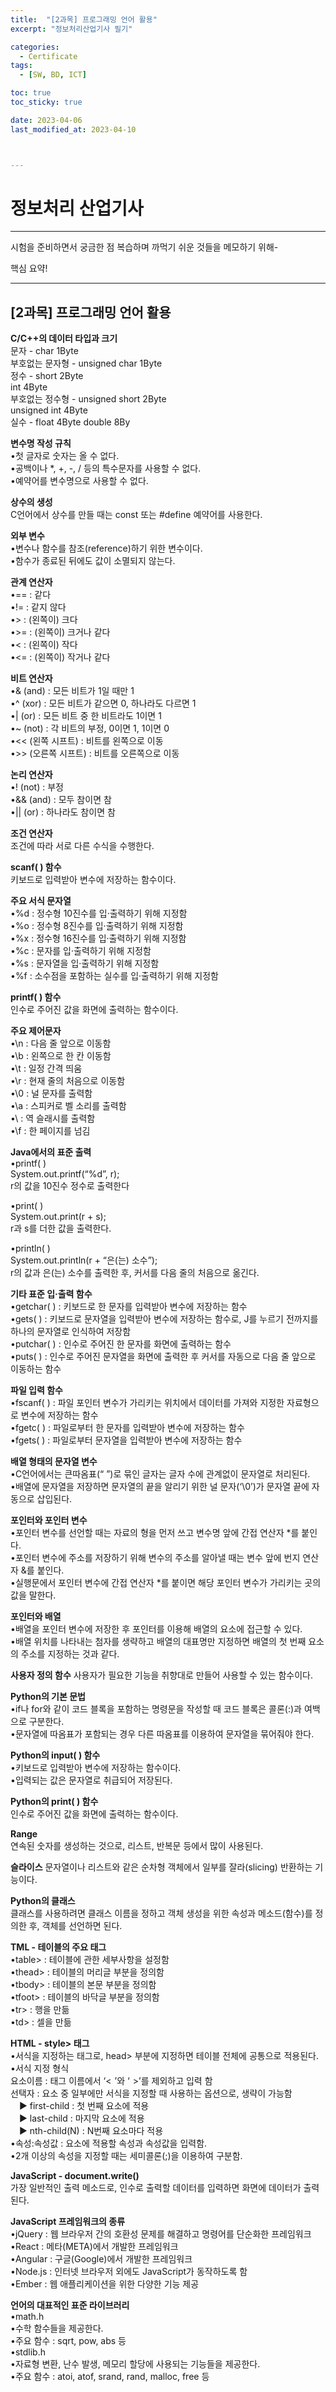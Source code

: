 ```yaml
---
title:  "[2과목] 프로그래밍 언어 활용" 
excerpt: "정보처리산업기사 필기"

categories:
  - Certificate
tags:
  - [SW, BD, ICT]

toc: true
toc_sticky: true

date: 2023-04-06
last_modified_at: 2023-04-10



---
```


# 정보처리 산업기사

---

시험을 준비하면서 궁금한 점 복습하며 까먹기 쉬운 것들을 메모하기 위해-

핵심 요약!

---

## [2과목] 프로그래밍 언어 활용

**C/C++의 데이터 타입과 크기**    
문자 - char 1Byte   
부호없는 문자형 - unsigned char 1Byte   
정수 - short 2Byte    
int 4Byte   
부호없는 정수형 - unsigned short 2Byte    
unsigned int 4Byte    
실수 - float 4Byte double 8By   

**변수명 작성 규칙**    
•첫 글자로 숫자는 올 수 없다.   
•공백이나 *, +, -, / 등의 특수문자를 사용할 수 없다.    
•예약어를 변수명으로 사용할 수 없다.  

**상수의 생성**   
C언어에서 상수를 만들 때는 const 또는 #define 예약어를 사용한다.    

**외부 변수**   
•변수나 함수를 참조(reference)하기 위한 변수이다.   
•함수가 종료된 뒤에도 값이 소멸되지 않는다.   

**관계 연산자**   
•== : 같다    
•!= : 같지 않다   
•> : (왼쪽이) 크다    
•>= : (왼쪽이) 크거나 같다    
•< : (왼쪽이) 작다    
•<= : (왼쪽이) 작거나 같다    

**비트 연산자**   
•& (and) : 모든 비트가 1일 때만 1   
•^ (xor) : 모든 비트가 같으면 0, 하나라도 다르면 1    
•| (or) : 모든 비트 중 한 비트라도 1이면 1    
•~ (not) : 각 비트의 부정, 0이면 1, 1이면 0   
•<< (왼쪽 시프트) : 비트를 왼쪽으로 이동    
•>> (오른쪽 시프트) : 비트를 오른쪽으로 이동    

**논리 연산자**   
•! (not) : 부정   
•&& (and) : 모두 참이면 참    
•|| (or) : 하나라도 참이면 참   

**조건 연산자**   
조건에 따라 서로 다른 수식을 수행한다.    

**scanf( ) 함수**   
키보드로 입력받아 변수에 저장하는 함수이다.   

**주요 서식 문자열**    
•%d : 정수형 10진수를 입·출력하기 위해 지정함   
•%o : 정수형 8진수를 입·출력하기 위해 지정함    
•%x : 정수형 16진수를 입·출력하기 위해 지정함   
•%c : 문자를 입·출력하기 위해 지정함    
•%s : 문자열을 입·출력하기 위해 지정함    
•%f : 소수점을 포함하는 실수를 입·출력하기 위해 지정함    

**printf( ) 함수**    
인수로 주어진 값을 화면에 출력하는 함수이다.    

**주요 제어문자**   
•\n : 다음 줄 앞으로 이동함   
•\b : 왼쪽으로 한 칸 이동함   
•\t : 일정 간격 띄움    
•\r : 현재 줄의 처음으로 이동함   
•\0 : 널 문자를 출력함    
•\a : 스피커로 벨 소리를 출력함   
•\\ : 역 슬래시를 출력함    
•\f : 한 페이지를 넘김    

**Java에서의 표준 출력**    
•printf( )    
System.out.printf(“%d”, r);   
r의 값을 10진수 정수로 출력한다

•print( )   
System.out.print(r + s);    
r과 s를 더한 값을 출력한다.

•println( )   
System.out.println(r + “은(는) 소수”);    
r의 값과 은(는) 소수를 출력한 후, 커서를 다음 줄의 처음으로 옮긴다.   

**기타 표준 입·출력 함수**    
•getchar( ) : 키보드로 한 문자를 입력받아 변수에 저장하는 함수    
•gets( ) : 키보드로 문자열을 입력받아 변수에 저장하는 함수로, J를 누르기 전까지를 하나의 문자열로 인식하여 저장함   
•putchar( ) : 인수로 주어진 한 문자를 화면에 출력하는 함수    
•puts( ) : 인수로 주어진 문자열을 화면에 출력한 후 커서를 자동으로 다음 줄 앞으로 이동하는 함수   

**파일 입력 함수**    
•fscanf( ) : 파일 포인터 변수가 가리키는 위치에서 데이터를 가져와 지정한 자료형으로 변수에 저장하는 함수    
•fgetc( ) : 파일로부터 한 문자를 입력받아 변수에 저장하는 함수    
•fgets( ) : 파일로부터 문자열을 입력받아 변수에 저장하는 함수

**배열 형태의 문자열 변수**   
•C언어에서는 큰따옴표(“ ”)로 묶인 글자는 글자 수에 관계없이 문자열로 처리된다.    
•배열에 문자열을 저장하면 문자열의 끝을 알리기 위한 널 문자(‘\0’)가 문자열 끝에 자동으로 삽입된다.    

**포인터와 포인터 변수**    
•포인터 변수를 선언할 때는 자료의 형을 먼저 쓰고 변수명 앞에 간접 연산자 *를 붙인다.      
•포인터 변수에 주소를 저장하기 위해 변수의 주소를 알아낼 때는 변수 앞에 번지 연산자 &를 붙인다.    
•실행문에서 포인터 변수에 간접 연산자 *를 붙이면 해당 포인터 변수가 가리키는 곳의   값을 말한다.    

**포인터와 배열**   
•배열을 포인터 변수에 저장한 후 포인터를 이용해 배열의 요소에 접근할 수 있다.   
•배열 위치를 나타내는 첨자를 생략하고 배열의 대표명만 지정하면 배열의 첫 번째 요소의 주소를 지정하는 것과 같다.    

**사용자 정의 함수**
사용자가 필요한 기능을 취향대로 만들어 사용할 수 있는 함수이다.   

**Python의 기본 문법**    
•if나 for와 같이 코드 블록을 포함하는 명령문을 작성할 때 코드 블록은 콜론(:)과 여백으로 구분한다.   
•문자열에 따옴표가 포함되는 경우 다른 따옴표를 이용하여 문자열을 묶어줘야 한다.   

**Python의 input( ) 함수**    
•키보드로 입력받아 변수에 저장하는 함수이다.    
•입력되는 값은 문자열로 취급되어 저장된다.    

**Python의 print( ) 함수**    
인수로 주어진 값을 화면에 출력하는 함수이다.    

**Range**   
연속된 숫자를 생성하는 것으로, 리스트, 반복문 등에서 많이 사용된다.   

**슬라이스**
문자열이나 리스트와 같은 순차형 객체에서 일부를 잘라(slicing) 반환하는 기능이다.    

**Python의 클래스**   
클래스를 사용하려면 클래스 이름을 정하고 객체 생성을 위한 속성과 메소드(함수)를 정의한 후, 객체를 선언하면 된다.    

**TML - 테이블의 주요 태그**    
•table> : 테이블에 관한 세부사항을 설정함    
•thead> : 테이블의 머리글 부분을 정의함    
•tbody> : 테이블의 본문 부분을 정의함    
•tfoot> : 테이블의 바닥글 부분을 정의함    
•tr> : 행을 만듦   
•td> : 셀을 만듦   

**HTML - style> 태그**    
•서식을 지정하는 태그로, head> 부분에 지정하면 테이블 전체에 공통으로 적용된다.   
•서식 지정 형식     
 요소이름 : 태그 이름에서 ‘<  ’와 ‘  >’를 제외하고 입력 함    
 선택자 : 요소 중 일부에만 서식을 지정할 때 사용하는 옵션으로, 생략이 가능함   
 ▶ first-child : 첫 번째 요소에 적용    
 ▶ last-child : 마지막 요소에 적용    
 ▶ nth-child(N) : N번째 요소마다 적용   
•속성:속성값 : 요소에 적용할 속성과 속성값을 입력함.    
•2개 이상의 속성을 지정할 때는 세미콜론(;)을 이용하여 구분함.   

**JavaScript - document.write()**   
가장 일반적인 출력 메소드로, 인수로 출력할 데이터를 
입력하면 화면에 데이터가 출력된다.

**JavaScript 프레임워크의 종류**    
•jQuery : 웹 브라우저 간의 호환성 문제를 해결하고 명령어를 단순화한 프레임워크    
•React : 메타(META)에서 개발한 프레임워크   
•Angular : 구글(Google)에서 개발한 프레임워크   
•Node.js : 인터넷 브라우저 외에도 JavaScript가 동작하도록 함    
•Ember : 웹 애플리케이션을 위한 다양한 기능 제공    

**언어의 대표적인 표준 라이브러리**   
•math.h   
•수학 함수들을 제공한다.    
•주요 함수 : sqrt, pow, abs 등    
•stdlib.h   
•자료형 변환, 난수 발생, 메모리 할당에 사용되는 기능들을 제공한다.    
•주요 함수 : atoi, atof, srand, rand, malloc, free 등